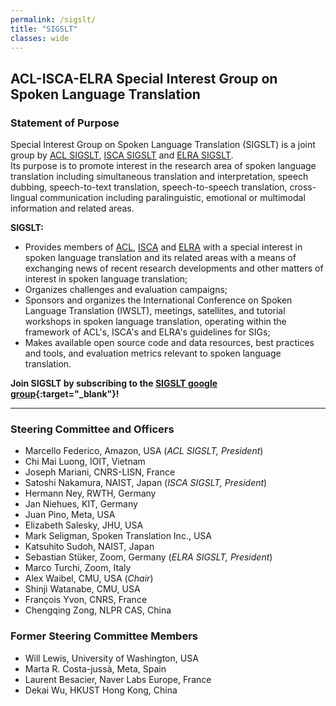 ```yaml
---
permalink: /sigslt/
title: "SIGSLT"
classes: wide
---
```


## ACL-ISCA-ELRA Special Interest Group on Spoken Language Translation

### Statement of Purpose

Special Interest Group on Spoken Language Translation (SIGSLT) is a joint group by [ACL SIGSLT](https://www.aclweb.org/adminwiki/index.php?title=SIG_Compliance#SIGSLT:_SIG_on_Spoken_Language_Translation), [ISCA SIGSLT](https://www.isca-speech.org/iscaweb/index.php/sigs?layout=edit&id=298) and [ELRA SIGSLT](http://www.elra.info/en/sig/special-interest-group-spoken-language-translation/).  
Its purpose is to promote interest in the research area of spoken language translation including simultaneous translation and interpretation, speech dubbing, speech-to-text translation, speech-to-speech translation, cross-lingual communication including paralinguistic, emotional or multimodal information and related areas.

**SIGSLT:**
  - Provides members of [ACL](https://www.aclweb.org), [ISCA](https://www.isca-speech.org) and [ELRA](http://www.elra.info/en/) with a special interest in spoken language translation and its related areas with a means of exchanging news of recent research developments and other matters of interest in spoken language translation;
  - Organizes challenges and evaluation campaigns;
  - Sponsors and organizes the International Conference on Spoken Language Translation (IWSLT), meetings, satellites, and tutorial workshops in spoken language translation, operating within the framework of ACL's, ISCA's and ELRA's guidelines for SIGs;
  - Makes available open source code and data resources, best practices and tools, and evaluation metrics relevant to spoken language translation.

**Join SIGSLT by subscribing to the [SIGSLT google group](https://groups.google.com/g/sigslt){:target="_blank"}!**

<hr>

### Steering Committee and Officers

  * Marcello Federico, Amazon, USA (*ACL SIGSLT, President*) 
  * Chi Mai Luong, IOIT, Vietnam
  * Joseph Mariani, CNRS-LISN, France 
  * Satoshi Nakamura, NAIST, Japan (*ISCA SIGSLT, President*)
  * Hermann Ney, RWTH, Germany
  * Jan Niehues, KIT, Germany
  * Juan Pino, Meta, USA
  * Elizabeth Salesky, JHU, USA
  * Mark Seligman, Spoken Translation Inc., USA
  * Katsuhito Sudoh, NAIST, Japan
  * Sebastian Stüker, Zoom, Germany (*ELRA SIGSLT, President*)
  * Marco Turchi, Zoom, Italy 
  * Alex Waibel, CMU, USA (*Chair*)
  * Shinji Watanabe, CMU, USA
  * François Yvon, CNRS, France
  * Chengqing Zong, NLPR CAS, China

### Former Steering Committee Members
* Will Lewis, University of Washington, USA 
* Marta R. Costa-jussà, Meta, Spain
* Laurent Besacier, Naver Labs Europe, France 
* Dekai Wu, HKUST Hong Kong, China  

